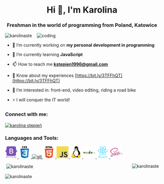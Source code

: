 <h1 align="center">Hi 👋, I'm Karolina</h1>
<h3 align="center">Freshman in the world of programming from Poland, Katowice</h3>
<img align="right" alt="coding" width="400" src="https://media.tenor.com/PP9v7VIs6R4AAAAd/scaler-create-impact.gif">

<p align="left"> <img src="https://komarev.com/ghpvc/?username=karolinaste&label=Profile%20views&color=0e75b6&style=flat" alt="karolinaste" /> </p>

- 🔭 I’m currently working on **my personal development in programming**

- 🌱 I’m currently learning **JavaScript**

- 📫 How to reach me **kstepien1996@gmail.com**

- 📄 Know about my experiences [https://bit.ly/3TFFhQT](https://bit.ly/3TFFhQT)

- 👀 I’m interested in: front-end, video editing, riding a road bike 

- ⚡ I will conquer the IT world!


<h3 align="left">Connect with me:</h3>
<p align="left">
<a href="https://linkedin.com/in/karolina stępień" target="blank"><img align="center" src="https://raw.githubusercontent.com/rahuldkjain/github-profile-readme-generator/master/src/images/icons/Social/linked-in-alt.svg" alt="karolina stępień" height="30" width="40" /></a>
</p>

<h3 align="left">Languages and Tools:</h3>
<p align="left"> <a href="https://getbootstrap.com" target="_blank" rel="noreferrer"> <img src="https://raw.githubusercontent.com/devicons/devicon/master/icons/bootstrap/bootstrap-plain-wordmark.svg" alt="bootstrap" width="40" height="40"/> </a> <a href="https://www.w3schools.com/css/" target="_blank" rel="noreferrer"> <img src="https://raw.githubusercontent.com/devicons/devicon/master/icons/css3/css3-original-wordmark.svg" alt="css3" width="40" height="40"/> </a> <a href="https://git-scm.com/" target="_blank" rel="noreferrer"> <img src="https://www.vectorlogo.zone/logos/git-scm/git-scm-icon.svg" alt="git" width="40" height="40"/> </a> <a href="https://www.w3.org/html/" target="_blank" rel="noreferrer"> <img src="https://raw.githubusercontent.com/devicons/devicon/master/icons/html5/html5-original-wordmark.svg" alt="html5" width="40" height="40"/> </a> <a href="https://developer.mozilla.org/en-US/docs/Web/JavaScript" target="_blank" rel="noreferrer"> <img src="https://raw.githubusercontent.com/devicons/devicon/master/icons/javascript/javascript-original.svg" alt="javascript" width="40" height="40"/> </a> <a href="https://www.linux.org/" target="_blank" rel="noreferrer"> <img src="https://raw.githubusercontent.com/devicons/devicon/master/icons/linux/linux-original.svg" alt="linux" width="40" height="40"/> </a> <a href="https://nodejs.org" target="_blank" rel="noreferrer"> <img src="https://raw.githubusercontent.com/devicons/devicon/master/icons/nodejs/nodejs-original-wordmark.svg" alt="nodejs" width="40" height="40"/> </a> <a href="https://reactjs.org/" target="_blank" rel="noreferrer"> <img src="https://raw.githubusercontent.com/devicons/devicon/master/icons/react/react-original-wordmark.svg" alt="react" width="40" height="40"/> </a> <a href="https://sass-lang.com" target="_blank" rel="noreferrer"> <img src="https://raw.githubusercontent.com/devicons/devicon/master/icons/sass/sass-original.svg" alt="sass" width="40" height="40"/> </a> </p>

<p><img align="right" src="https://github-readme-stats.vercel.app/api/top-langs?username=karolinaste&show_icons=true&locale=en&layout=compact" alt="karolinaste" /></p>

<p>&nbsp;<img align="center" src="https://github-readme-stats.vercel.app/api?username=karolinaste&show_icons=true&locale=en" alt="karolinaste" /></p>

<p><img align="center" src="https://github-readme-streak-stats.herokuapp.com/?user=karolinaste&" alt="karolinaste" /></p>


